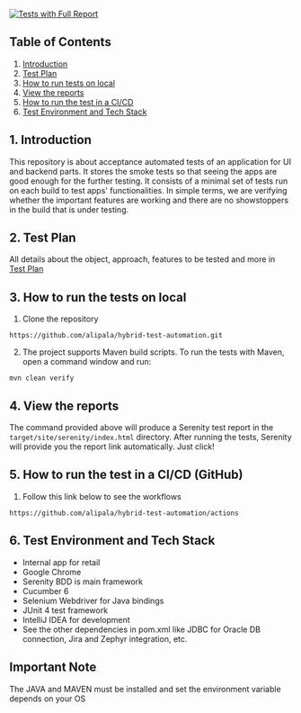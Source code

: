 [![Tests with Full Report](https://github.com/alipala/hybrid-test-automation/blob/main/.github/workflows/scheduled.yml/badge.svg)](https://github.com/alipala/hybrid-test-automation/blob/main/.github/workflows/scheduled.yml)

## Table of Contents
1. [Introduction](#1-introduction)
2. [Test Plan](#2-test-plan)
3. [How to run tests on local](#3-how-to-run-the-tests-on-local)
4. [View the reports](#4-view-the-reports)
5. [How to run the test in a CI/CD](#5-how-to-run-the-test-in-a-cicd-github)
6. [Test Environment and Tech Stack](#6-test-environment-and-tech-stack)

## 1. Introduction
This repository is about acceptance automated tests of an application for UI and backend parts.
It stores the smoke tests so that seeing the apps are good enough for the further testing. It consists of a minimal set of tests run 
on each build to test apps' functionalities. In simple terms, we are verifying whether 
the important features are working and there are no showstoppers in the build that is under testing.

## 2. Test Plan
All details about the object, approach, features to be tested and more in [Test Plan](docs/test_plan.md)

## 3. How to run the tests on local
1. Clone the repository
```
https://github.com/alipala/hybrid-test-automation.git
```

2. The project supports Maven build scripts. To run the tests with Maven, open a command window and run:
```
mvn clean verify
```

## 4. View the reports
The command provided above will produce a Serenity test report in the `target/site/serenity/index.html` directory.
After running the tests, Serenity will provide you the report link automatically. Just click!

## 5. How to run the test in a CI/CD (GitHub)
1. Follow this link below to see the workflows
```
https://github.com/alipala/hybrid-test-automation/actions
```


## 6. Test Environment and Tech Stack
* Internal app for retail 
* Google Chrome
* Serenity BDD is main framework 
* Cucumber 6 
* Selenium Webdriver for Java bindings
* JUnit 4 test framework
* IntelliJ IDEA for development
* See the other dependencies in pom.xml like JDBC for Oracle DB connection, Jira and Zephyr integration, etc.

## Important Note
The JAVA and MAVEN must be installed and set the environment variable depends on your OS
